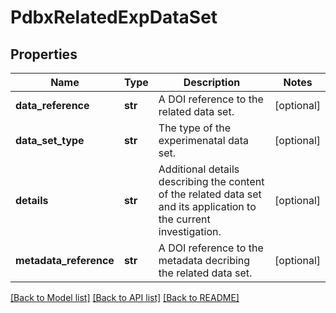 # PdbxRelatedExpDataSet

## Properties
Name | Type | Description | Notes
------------ | ------------- | ------------- | -------------
**data_reference** | **str** | A DOI reference to the related data set. | [optional] 
**data_set_type** | **str** | The type of the experimenatal data set. | [optional] 
**details** | **str** | Additional details describing the content of the related data set and its application to  the current investigation. | [optional] 
**metadata_reference** | **str** | A DOI reference to the metadata decribing the related data set. | [optional] 

[[Back to Model list]](../README.md#documentation-for-models) [[Back to API list]](../README.md#documentation-for-api-endpoints) [[Back to README]](../README.md)

